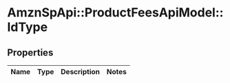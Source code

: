# AmznSpApi::ProductFeesApiModel::IdType

## Properties
Name | Type | Description | Notes
------------ | ------------- | ------------- | -------------

